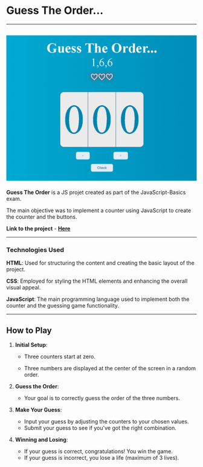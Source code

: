 # Guess The Order...

---

## ![Screenshot dell'applicazione](assets/images/screenshot.PNG)

**Guess The Order** is a JS projet created as part of the JavaScript-Basics exam.

The main objective was to implement a counter using JavaScript to create the counter and the buttons.

**Link to the project** - **[Here](https://davidemerola.github.io/Counter/)**

---

### Technologies Used

**HTML**: Used for structuring the content and creating the basic layout of the project.

**CSS**: Employed for styling the HTML elements and enhancing the overall visual appeal.

**JavaScript**: The main programming language used to implement both the counter and the guessing game functionality.

---

## How to Play

1. **Initial Setup**:

   - Three counters start at zero.

   - Three numbers are displayed at the center of the screen in a random order.

2. **Guess the Order**:

   - Your goal is to correctly guess the order of the three numbers.

3. **Make Your Guess**:

   - Input your guess by adjusting the counters to your chosen values.
   - Submit your guess to see if you've got the right combination.

4. **Winning and Losing**:

   - If your guess is correct, congratulations! You win the game.
   - If your guess is incorrect, you lose a life (maximum of 3 lives).
